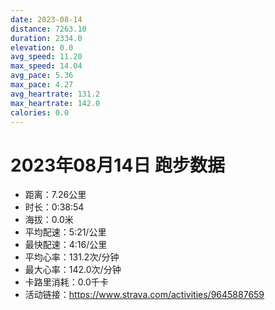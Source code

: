 ```yaml
---
date: 2023-08-14
distance: 7263.10
duration: 2334.0
elevation: 0.0
avg_speed: 11.20
max_speed: 14.04
avg_pace: 5.36
max_pace: 4.27
avg_heartrate: 131.2
max_heartrate: 142.0
calories: 0.0
---
```


# 2023年08月14日 跑步数据

- 距离：7.26公里
- 时长：0:38:54
- 海拔：0.0米
- 平均配速：5:21/公里
- 最快配速：4:16/公里
- 平均心率：131.2次/分钟
- 最大心率：142.0次/分钟
- 卡路里消耗：0.0千卡
- 活动链接：https://www.strava.com/activities/9645887659
